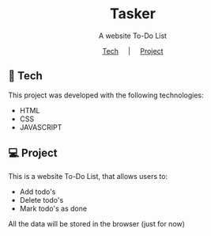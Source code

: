 <h1 align="center">Tasker</h1>

<p align="center">A website To-Do List</p>

<p align="center">
  <a href="#-tecnologias">Tech</a>
  &nbsp;&nbsp;&nbsp; | &nbsp;&nbsp;&nbsp;
  <a href="#-projeto">Project</a>
</p>

## 🚀 Tech

This project was developed with the following technologies:

- HTML
- CSS
- JAVASCRIPT

## 💻 Project

This is a website To-Do List, that allows users to:

- Add todo's
- Delete todo's
- Mark todo's as done

All the data will be stored in the browser (just for now)